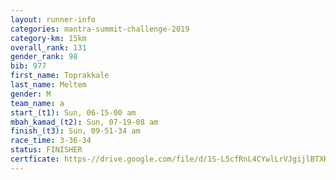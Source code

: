 ```yaml
---
layout: runner-info 
categories: mantra-summit-challenge-2019 
category-km: 15km 
overall_rank: 131
gender_rank: 98
bib: 977
first_name: Toprakkale
last_name: Meltem
gender: M
team_name: a
start_(t1): Sun, 06-15-00 am
mbah_kamad_(t2): Sun, 07-19-08 am
finish_(t3): Sun, 09-51-34 am
race_time: 3-36-34
status: FINISHER
certficate: https-//drive.google.com/file/d/1S-L5cfRnL4CYwlLrVJgijlBTXRiUrvF1/view?usp=sharing
---
```

